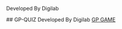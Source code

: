 <p>Developed By Digilab</p>
## GP-QUIZ 
Developed By Digilab <a href="https://digilabteam.github.io/GPQUIZ19/">GP GAME </a>
